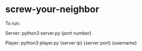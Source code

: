 # screw-your-neighbor

To run:

Server: python3 server.py {port number}

Player: python3 player.py {server ip} {server port} {username}
